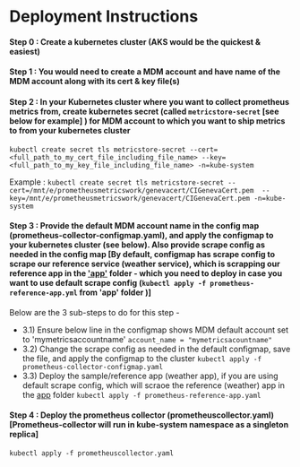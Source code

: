# Deployment Instructions

#### Step 0 : Create a kubernetes cluster (AKS would be the quickest & easiest)

#### Step 1 : You would need to create a MDM account and have name of the MDM account along with its cert & key file(s)

#### Step 2 : In your Kubernetes cluster where you want to collect prometheus metrics from, create kubernetes secret (called ```metricstore-secret``` [see below for example] ) for MDM account to which you want to ship metrics to from your kubernetes cluster

```kubectl create secret tls metricstore-secret --cert=<full_path_to_my_cert_file_including_file_name> --key=<full_path_to_my_key_file_including_file_name> -n=kube-system```

Example :
```kubectl create secret tls metricstore-secret --cert=/mnt/e/prometheusmetricswork/genevacert/CIGenevaCert.pem  --key=/mnt/e/prometheusmetricswork/genevacert/CIGenevaCert.pem -n=kube-system```

#### Step 3 : Provide the default MDM account name in the config map (prometheus-collector-configmap.yaml), and apply the configmap to your kubernetes cluster (see below). Also provide scrape config as needed in the config map [By default, configmap has scrape config to scrape our reference service (weather service), which is scrapping our reference app in the ['app'](../app/prometheus-reference-app.yaml) folder - which you need to deploy in case you want to use default scrape config (```kubectl apply -f prometheus-reference-app.yml``` from 'app' folder )]

Below are the 3 sub-steps to do for this step -

- 3.1) Ensure below line in the configmap shows MDM default account set to 'mymetricsaccountname'
```account_name = "mymetricsacountname"```
- 3.2) Change the scrape config as needed in the default configmap, save the file, and apply the configmap to the cluster
```kubectl apply -f prometheus-collector-configmap.yaml```
- 3.3) Deploy the sample/reference app (weather app), if you are using default scrape config, which will scraoe the reference (weather) app in the [app](../app/prometheus-reference-app.yaml) folder
```kubectl apply -f prometheus-reference-app.yaml```

#### Step 4 : Deploy the prometheus collector (prometheuscollector.yaml) [Prometheus-collector will run in kube-system namespace as a singleton replica]
```kubectl apply -f prometheuscollector.yaml```
